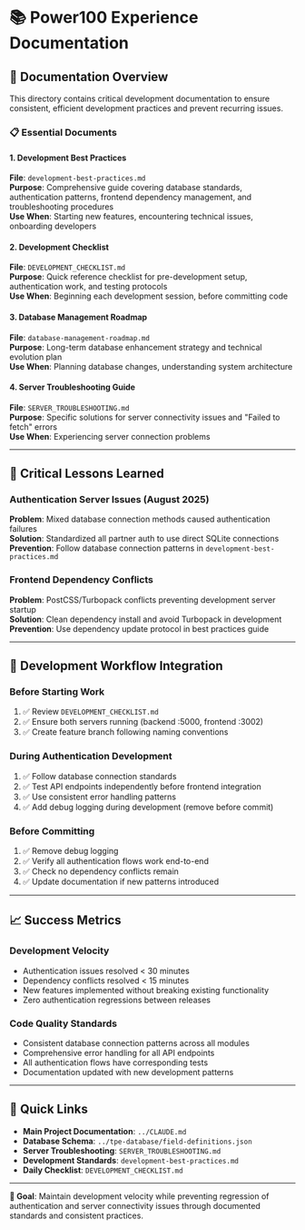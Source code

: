 # 📚 Power100 Experience Documentation

## 🎯 **Documentation Overview**

This directory contains critical development documentation to ensure consistent, efficient development practices and prevent recurring issues.

### **📋 Essential Documents**

#### **1. Development Best Practices** 
**File**: `development-best-practices.md`  
**Purpose**: Comprehensive guide covering database standards, authentication patterns, frontend dependency management, and troubleshooting procedures  
**Use When**: Starting new features, encountering technical issues, onboarding developers

#### **2. Development Checklist**
**File**: `DEVELOPMENT_CHECKLIST.md`  
**Purpose**: Quick reference checklist for pre-development setup, authentication work, and testing protocols  
**Use When**: Beginning each development session, before committing code

#### **3. Database Management Roadmap**
**File**: `database-management-roadmap.md`  
**Purpose**: Long-term database enhancement strategy and technical evolution plan  
**Use When**: Planning database changes, understanding system architecture

#### **4. Server Troubleshooting Guide**
**File**: `SERVER_TROUBLESHOOTING.md`  
**Purpose**: Specific solutions for server connectivity issues and "Failed to fetch" errors  
**Use When**: Experiencing server connection problems

---

## 🚨 **Critical Lessons Learned**

### **Authentication Server Issues (August 2025)**
**Problem**: Mixed database connection methods caused authentication failures  
**Solution**: Standardized all partner auth to use direct SQLite connections  
**Prevention**: Follow database connection patterns in `development-best-practices.md`

### **Frontend Dependency Conflicts**
**Problem**: PostCSS/Turbopack conflicts preventing development server startup  
**Solution**: Clean dependency install and avoid Turbopack in development  
**Prevention**: Use dependency update protocol in best practices guide

---

## 🔄 **Development Workflow Integration**

### **Before Starting Work**
1. ✅ Review `DEVELOPMENT_CHECKLIST.md`
2. ✅ Ensure both servers running (backend :5000, frontend :3002)
3. ✅ Create feature branch following naming conventions

### **During Authentication Development**
1. ✅ Follow database connection standards
2. ✅ Test API endpoints independently before frontend integration
3. ✅ Use consistent error handling patterns
4. ✅ Add debug logging during development (remove before commit)

### **Before Committing**
1. ✅ Remove debug logging
2. ✅ Verify all authentication flows work end-to-end
3. ✅ Check no dependency conflicts remain
4. ✅ Update documentation if new patterns introduced

---

## 📈 **Success Metrics**

### **Development Velocity**
- Authentication issues resolved < 30 minutes
- Dependency conflicts resolved < 15 minutes
- New features implemented without breaking existing functionality
- Zero authentication regressions between releases

### **Code Quality Standards**
- Consistent database connection patterns across all modules
- Comprehensive error handling for all API endpoints
- All authentication flows have corresponding tests
- Documentation updated with new development patterns

---

## 🔗 **Quick Links**

- **Main Project Documentation**: `../CLAUDE.md`
- **Database Schema**: `../tpe-database/field-definitions.json`
- **Server Troubleshooting**: `SERVER_TROUBLESHOOTING.md`
- **Development Standards**: `development-best-practices.md`
- **Daily Checklist**: `DEVELOPMENT_CHECKLIST.md`

---

**🎯 Goal**: Maintain development velocity while preventing regression of authentication and server connectivity issues through documented standards and consistent practices.